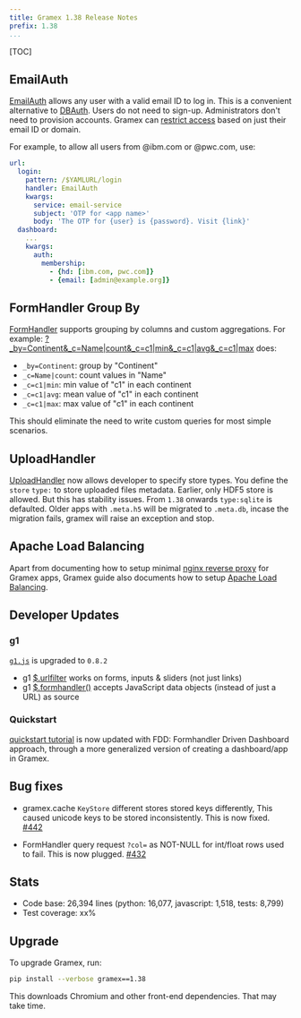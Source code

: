 ```yaml
---
title: Gramex 1.38 Release Notes
prefix: 1.38
...
```


[TOC]

## EmailAuth

[EmailAuth](../../auth/#emailauth) allows any user with a valid email ID to log
in. This is a convenient alternative to [DBAuth](../../auth/#dbauth). Users do
not need to sign-up. Administrators don't need to provision accounts. Gramex can
[restrict access](../../auth/#authorization) based on just their email ID or
domain.

For example, to allow all users from @ibm.com or @pwc.com, use:

```yaml
url:
  login:
    pattern: /$YAMLURL/login
    handler: EmailAuth
    kwargs:
      service: email-service
      subject: 'OTP for <app name>'
      body: 'The OTP for {user} is {password}. Visit {link}'
  dashboard:
    ...
    kwargs:
      auth:
        membership:
          - {hd: [ibm.com, pwc.com]}
          - {email: [admin@example.org]}
```

## FormHandler Group By

[FormHandler](../../formhandler/#formhandler-groupby) supports grouping by
columns and custom aggregations. For example:
[?_by=Continent&_c=Name|count&_c=c1|min&_c=c1|avg&_c=c1|max](../../formhandler/flags?_by=Continent&_c=Name|count&_c=c1|min&_c=c1|avg&_c=c1|max&_format=table) does:

- `_by=Continent`: group by "Continent"
- `_c=Name|count`: count values in "Name"
- `_c=c1|min`: min value of "c1" in each continent
- `_c=c1|avg`: mean value of "c1" in each continent
- `_c=c1|max`: max value of "c1" in each continent

This should eliminate the need to write custom queries for most simple scenarios.

## UploadHandler

[UploadHandler](../../uploadhandler/) now allows developer to specify store types. 
You define the `store` `type:` to store uploaded files metadata.
Earlier, only HDF5 store is allowed. But this has stability issues.
From `1.38` onwards `type:sqlite` is defaulted.
Older apps with `.meta.h5` will be migrated to `.meta.db`, incase the migration fails,
gramex will raise an exception and stop.

## Apache Load Balancing

Apart from documenting how to setup minimal
[nginx reverse proxy](../../deploy/#nginx-reverse-proxy) for Gramex apps,
Gramex guide also documents how to setup [Apache Load Balancing](../../deploy/#apache-load-balancing).

## Developer Updates

### g1
[`g1.js`](https://code.gramener.com/cto/g1) is upgraded to `0.8.2`
- g1 [$.urlfilter](https://code.gramener.com/cto/g1#urlfilter) works on forms,
inputs & sliders (not just links)
- g1 [$.formhandler()](https://code.gramener.com/cto/g1#formhandler) accepts
JavaScript data objects (instead of just a URL) as source

### Quickstart 
[quickstart tutorial](../../quickstart/) is now updated with FDD: Formhandler Driven Dashboard
approach, through a more generalized version of creating a dashboard/app in Gramex.

## Bug fixes

- gramex.cache `KeyStore` different stores stored keys differently, This caused unicode keys to be
stored inconsistently. This is now fixed.
[#442](https://code.gramener.com/cto/gramex/issues/442)

- FormHandler query request `?col=` as NOT-NULL for int/float rows used to fail. This is now plugged.
[#432](https://code.gramener.com/cto/gramex/issues/432)

## Stats

- Code base: 26,394 lines (python: 16,077, javascript: 1,518, tests: 8,799)
- Test coverage: xx%

## Upgrade

To upgrade Gramex, run:

```bash
pip install --verbose gramex==1.38
```

This downloads Chromium and other front-end dependencies. That may take time.
